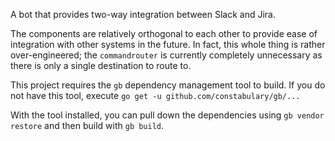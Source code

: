 A bot that provides two-way integration between Slack and Jira.

The components are relatively orthogonal to each other to provide
ease of integration with other systems in the future. In fact, this whole thing
is rather over-engineered; the `commandrouter` is currently completely
unnecessary as there is only a single destination to route to.

This project requires the `gb` dependency management tool to build.
If you do not have this tool, execute `go get -u github.com/constabulary/gb/...`

With the tool installed, you can pull down the dependencies using
`gb vendor restore` and then build with `gb build`.
